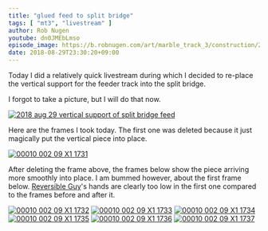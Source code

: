 ```yaml
---
title: "glued feed to split bridge"
tags: [ "mt3", "livestream" ]
author: Rob Nugen
youtube: dn0JMEbLmso
episode_image: https://b.robnugen.com/art/marble_track_3/construction/2018/2018_aug_29_vertical_support_of_split_bridge_feed.jpg
date: 2018-08-29T23:30:20+09:00
---
```


Today I did a relatively quick livestream during which I decided to
re-place the vertical support for the feeder track into the split
bridge.

I forgot to take a picture, but I will do that now.

[![2018 aug 29 vertical support of split bridge feed](//b.robnugen.com/art/marble_track_3/construction/2018/thumbs/2018_aug_29_vertical_support_of_split_bridge_feed.jpg)](//b.robnugen.com/art/marble_track_3/construction/2018/2018_aug_29_vertical_support_of_split_bridge_feed.jpg)

Here are the frames I took today.  The first one was deleted because
it just magically put the vertical piece into place.

[![00010 002 09 X1 1731](//b.robnugen.com/art/marble_track_3/frames/2018/thumbs/00010_002_09_X1_1731.jpg)](//b.robnugen.com/art/marble_track_3/frames/2018/00010_002_09_X1_1731.jpg)

After deleting the frame above, the frames below show the piece
arriving more smoothly into place.  I am bummed however, about the
first frame below.  [Reversible Guy](/reversible/)'s hands are clearly too low in the
first one compared to the frames before and after it.

[![00010 002 09 X1 1732](//b.robnugen.com/art/marble_track_3/frames/2018/thumbs/00010_002_09_X1_1732.jpg)](//b.robnugen.com/art/marble_track_3/frames/2018/00010_002_09_X1_1732.jpg)
[![00010 002 09 X1 1733](//b.robnugen.com/art/marble_track_3/frames/2018/thumbs/00010_002_09_X1_1733.jpg)](//b.robnugen.com/art/marble_track_3/frames/2018/00010_002_09_X1_1733.jpg)
[![00010 002 09 X1 1734](//b.robnugen.com/art/marble_track_3/frames/2018/thumbs/00010_002_09_X1_1734.jpg)](//b.robnugen.com/art/marble_track_3/frames/2018/00010_002_09_X1_1734.jpg)
[![00010 002 09 X1 1735](//b.robnugen.com/art/marble_track_3/frames/2018/thumbs/00010_002_09_X1_1735.jpg)](//b.robnugen.com/art/marble_track_3/frames/2018/00010_002_09_X1_1735.jpg)
[![00010 002 09 X1 1736](//b.robnugen.com/art/marble_track_3/frames/2018/thumbs/00010_002_09_X1_1736.jpg)](//b.robnugen.com/art/marble_track_3/frames/2018/00010_002_09_X1_1736.jpg)
[![00010 002 09 X1 1737](//b.robnugen.com/art/marble_track_3/frames/2018/thumbs/00010_002_09_X1_1737.jpg)](//b.robnugen.com/art/marble_track_3/frames/2018/00010_002_09_X1_1737.jpg)
